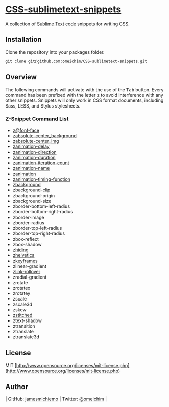 [CSS-sublimetext-snippets](http://github.com/omeichim/CSS-sublimetext-snippets)
========================================

A collection of [Sublime Text](http://sublimetext.com) code snippets for writing CSS.

## Installation

Clone the repository into your packages folder.

    git clone git@github.com:omeichim/CSS-sublimetext-snippets.git

## Overview

The following commands will activate with the use of the <kbd>Tab</kbd> button. Every command has been prefixed with the letter z to avoid interference with any other snippets. Snippets will only work in CSS format documents, including Sass, LESS, and Stylus stylesheets.

### Z-Snippet Command List ###

* [z@font-face](https://developer.mozilla.org/en-US/docs/CSS/@font-face)
* [zabsolute-center_background](http://css-tricks.com/snippets/css/absolute-center-vertical-horizontal-an-image/)
* [zabsolute-center_img](http://css-tricks.com/snippets/css/absolute-center-vertical-horizontal-an-image/)
* [zanimation-delay](https://developer.mozilla.org/en-US/docs/CSS/animation-delay)
* [zanimation-direction](https://developer.mozilla.org/en-US/docs/CSS/animation-direction)
* [zanimation-duration](https://developer.mozilla.org/en-US/docs/CSS/animation-duration)
* [zanimation-iteration-count](https://developer.mozilla.org/en-US/docs/CSS/animation-iteration-count)
* [zanimation-name](https://developer.mozilla.org/en-US/docs/CSS/animation-name)
* [zanimation](https://developer.mozilla.org/en-US/docs/CSS/animation)
* [zanimation-timing-function](https://developer.mozilla.org/en-US/docs/CSS/animation-timing-function) 
* [zbackground](https://developer.mozilla.org/en-US/docs/CSS/background)
* zbackground-clip
* zbackground-origin
* zbackground-size
* zborder-bottom-left-radius
* zborder-bottom-right-radius
* zborder-image
* zborder-radius
* zborder-top-left-radius
* zborder-top-right-radius
* zbox-reflect
* zbox-shadow
* [zhiding](http://css-tricks.com/snippets/css/accessibilityseo-friendly-css-hiding/)
* [zhelvetica](http://css-tricks.com/snippets/css/better-helvetica/)
* [zkeyframes](https://developer.mozilla.org/en-US/docs/CSS/@keyframes)
* zlinear-gradient
* [zlink-rollover](http://css-tricks.com/snippets/css/basic-link-rollover-as-css-sprite/)
* zradial-gradient
* zrotate
* zrotatex
* zrotatey
* zscale
* zscale3d
* zskew
* [zstitched](http://css-tricks.com/snippets/css/stitched-look/)
* ztext-shadow
* ztransition
* ztranslate
* ztranslate3d

## License
MIT [http://www.opensource.org/licenses/mit-license.php](http://www.opensource.org/licenses/mit-license.php)

## Author

| GitHub: [jamesmichiemo](http://github.com/jamesmichiemo) | Twitter: [@omeichim](http://twitter.com/omeichim) | 